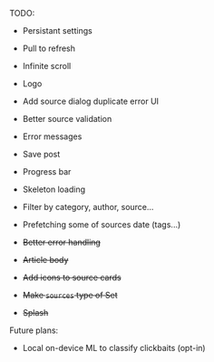 TODO:
- Persistant settings
- Pull to refresh
- Infinite scroll
- Logo
- Add source dialog duplicate error UI
- Better source validation
- Error messages
- Save post
- Progress bar
- Skeleton loading
- Filter by category, author, source...
- Prefetching some of sources date (tags...)

- ~~Better error handling~~
- ~~Article body~~
- ~~Add icons to source cards~~
- ~~Make `sources` type of Set<Uri>~~
- ~~Splash~~

Future plans:
- Local on-device ML to classify clickbaits (opt-in)